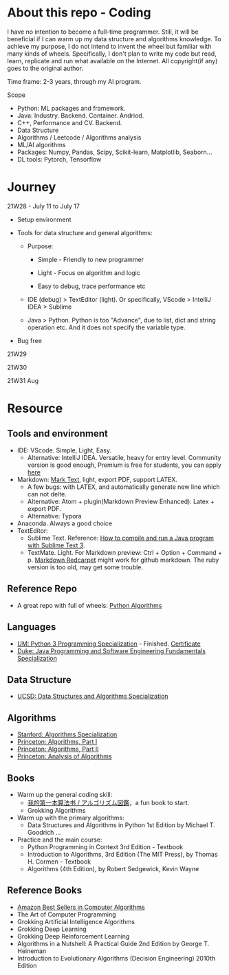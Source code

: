 # About this repo - Coding

I have no intention to become a full-time programmer. Still, it will be beneficial if I can warm up my data structure and algorithms knowledge. To achieve my purpose, I do not intend to invent the wheel but familiar with many kinds of wheels.
Specifically, I don't plan to write my code but read, learn, replicate and run what available on the Internet. All copyright(if any) goes to the original author. 

Time frame: 2-3 years, through my AI program. 

Scope

* Python: ML packages and framework.
* Java: Industry. Backend. Container. Andriod.
* C++, Performance and CV. Backend. 
* Data Structure
* Algorithms / Leetcode / Algorithms analysis
* ML/AI algorithms
* Packages: Numpy, Pandas, Scipy, Scikit-learn, Matplotlib, Seaborn...
* DL tools: Pytorch, Tensorflow

# Journey

21W28 - July 11 to July 17

- Setup environment

- Tools for data structure and general algorithms:
  
  - Purpose: 
    
    - Simple - Friendly to new programmer
    
    - Light - Focus on algorithm and logic
    
    - Easy to debug, trace performance etc
  
  - IDE (debug) > TextEditor (light). Or specifically, VScode > IntelliJ IDEA > Sublime
  
  - Java > Python. Python is too "Advance", due to list, dict and string operation etc. And it does not specify the variable type.

- Bug free

21W29

21W30

21W31 Aug

# Resource

## Tools and environment

* IDE: VScode. Simple, Light, Easy. 
  * Alternative: IntelliJ IDEA. Versatile, heavy for entry level. Community version is good enough, Premium is free for students, you can apply [here](https://www.jetbrains.com/community/education/#students) 
* Markdown: [Mark Text](https://github.com/marktext/marktext), light, export PDF, support LATEX. 
  - A few bugs: with LATEX, and automatically generate new line which can not delte. 
  * Alternative: Atom + plugin(Markdown Preview Enhanced): Latex + export PDF. 
  * Alternative: Typora
* Anaconda. Always a good choice
* TextEditor:
  - Sublime Text. Reference: [How to compile and run a Java program with Sublime Text 3](https://www.codejava.net/coding/how-to-compile-and-run-a-java-program-with-sublime-text-3). 
  - TextMate. Light. For Markdown preview: Ctrl + Option + Command + p. [Markdown Redcarpet](https://github.com/streeter/markdown-redcarpet.tmbundle) might work for github markdown. The ruby version is too old, may get some trouble.

## Reference Repo

* A great repo with full of wheels: [Python Algorithms](https://github.com/TheAlgorithms/Python)

## Languages

* [UM: Python 3 Programming Specialization](https://www.coursera.org/specializations/python-3-programming) - Finished. [Certificate](https://coursera.org/share/5eb92fd864116d2271c467b1b05b2e17)
* [Duke: Java Programming and Software Engineering Fundamentals Specialization](https://www.coursera.org/specializations/java-programming#courses)

## Data Structure

* [UCSD: Data Structures and Algorithms Specialization](https://www.coursera.org/specializations/data-structures-algorithms)

## Algorithms

* [Stanford: Algorithms Specialization](https://www.coursera.org/specializations/algorithms)
* [Princeton: Algorithms, Part I](https://www.coursera.org/learn/algorithms-part1#syllabus)
* [Princeton: Algorithms, Part II](https://www.coursera.org/learn/algorithms-part2#syllabus)
* [Princeton: Analysis of Algorithms](https://www.coursera.org/learn/analysis-of-algorithms)

## Books

* Warm up the general coding skill:
  * [我的第一本算法书 / アルゴリズム図鑑](https://www.ituring.com.cn/book/2464)，a fun book to start.
  * Grokking Algorithms
* Warm up with the primary algorithms:
  * Data Structures and Algorithms in Python 1st Edition by Michael T. Goodrich ...
* Practice and the main course:
  * Python Programming in Context 3rd Edition - Textbook
  * Introduction to Algorithms, 3rd Edition (The MIT Press), by Thomas H. Cormen - Textbook
  * Algorithms (4th Edition), by Robert Sedgewick, Kevin Wayne

## Reference Books

* [Amazon Best Sellers in Computer Algorithms](https://www.amazon.com/gp/bestsellers/books/491298/ref=pd_zg_hrsr_books)
* The Art of Computer Programming
* Grokking Artificial Intelligence Algorithms
* Grokking Deep Learning
* Grokking Deep Reinforcement Learning
* Algorithms in a Nutshell: A Practical Guide 2nd Edition by George T. Heineman
* Introduction to Evolutionary Algorithms (Decision Engineering) 2010th Edition
